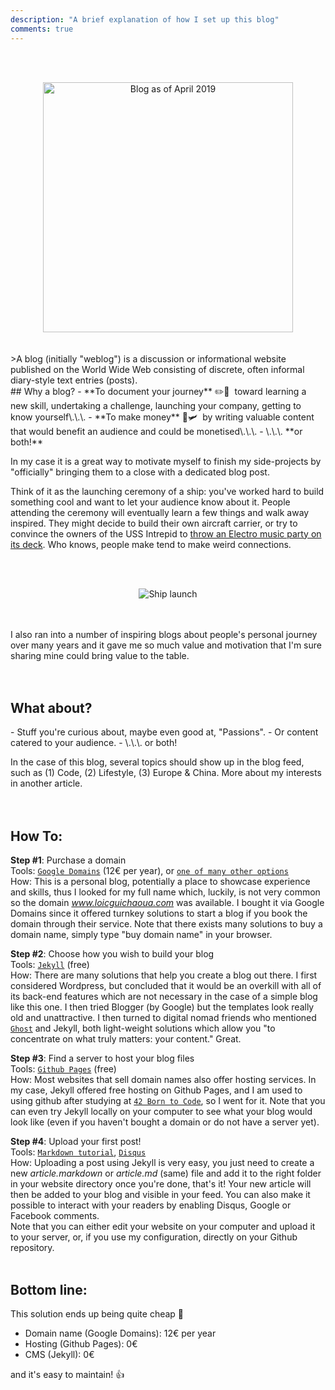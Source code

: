 ```yaml
---
description: "A brief explanation of how I set up this blog"
comments: true
---
```

<br><br>
<center>
    <img class="img-post" src="{{ site.baseurl }}/images/blog-howto.png" alt="Blog as of April 2019" height="auto" width="400">
</center>  
<br><br>
>A blog (initially "weblog") is a discussion or informational website published on the World Wide Web consisting of discrete, often informal diary-style text entries (posts).  

<br>
## Why a blog?
<span/>
- **To document your journey**  ✏️📕  
&nbsp;toward learning a new skill, undertaking a challenge, launching your company, getting to know yourself\.\.\.  
- **To make money**  💸🛩  
&nbsp;by writing valuable content that would benefit an audience and could be monetised\.\.\.  
- \.\.\. **or both!**  

In my case it is a great way to motivate myself to finish my side-projects by "officially" bringing them to a close with a dedicated blog post. 

Think of it as the launching ceremony of a ship: you've worked hard to build something cool and want to let your audience know about it. People attending the ceremony will eventually learn a few things and walk away inspired. They might decide to build their own aircraft carrier, or try to convince the owners of the USS Intrepid to [throw an Electro music party on its deck](https://www.facebook.com/events/2216781245302819/). Who knows, people make tend to make weird connections.  

<br><br>
<center>
    <img src="https://media.giphy.com/media/XrOxNVQeqAKJy/giphy.gif" alt="Ship launch">
</center>  
<br><br>

I also ran into a number of inspiring blogs about people's personal journey over many years and it gave me so much value and motivation that I'm sure sharing mine could bring value to the table.  
<br><br>

## What about?
<span/>
- Stuff you're curious about, maybe even good at, "Passions".  
- Or content catered to your audience.  
- \.\.\. or both!  

In the case of this blog, several topics should show up in the blog feed, such as (1) Code, (2) Lifestyle, (3) Europe & China. More about my interests in another article.  
<br><br>

## How To:  

**Step #1**: Purchase a domain  
Tools: [`Google Domains`](https://domains.google) (12€ per year), or [`one of many other options`](https://www.google.com/search?q=buy+domain+name)  
How: This is a personal blog, potentially a place to showcase experience and skills, thus I looked for my full name which, luckily, is not very common so the domain _www.loicguichaoua.com_ was available. I bought it via Google Domains since it offered turnkey solutions to start a blog if you book the domain through their service. Note that there exists many solutions to buy a domain name, simply type "buy domain name" in your browser.  

**Step #2**: Choose how you wish to build your blog  
Tools: [`Jekyll`](https://jekyllrb.com/) (free)  
How: There are many solutions that help you create a blog out there. I first considered Wordpress, but concluded that it would be an overkill with all of its back-end features which are not necessary in the case of a simple blog like this one. I then tried Blogger (by Google) but the templates look really old and unattractive. I then turned to digital nomad friends who mentioned [`Ghost`](https://ghost.org/) and Jekyll, both light-weight solutions which allow you "to concentrate on what truly matters: your content." Great.  

**Step #3**: Find a server to host your blog files  
Tools: [`Github Pages`](https://pages.github.com) (free)  
How: Most websites that sell domain names also offer hosting services. In my case, Jekyll offered free hosting on Github Pages, and I am used to using github after studying at [`42 Born to Code`](https://42.fr/), so I went for it. Note that you can even try Jekyll locally on your computer to see what your blog would look like (even if you haven't bought a domain or do not have a server yet).  

**Step #4**: Upload your first post!  
Tools: [`Markdown tutorial`](https://www.markdowntutorial.com/), [`Disqus`](https://disqus.com/)  
How: Uploading a post using Jekyll is very easy, you just need to create a new _article.markdown_ or _article.md_ (same) file and add it to the right folder in your website directory once you're done, that's it! Your new article will then be added to your blog and visible in your feed. You can also make it possible to interact with your readers by enabling Disqus, Google or Facebook comments.  
Note that you can either edit your website on your computer and upload it to your server, or, if you use my configuration, directly on your Github repository.
<br><br>

## Bottom line:  

This solution ends up being quite cheap 💸  
- Domain name (Google Domains): 12€ per year  
- Hosting (Github Pages): 0€  
- CMS (Jekyll): 0€  

and it's easy to maintain! 👍